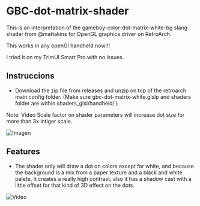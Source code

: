 # GBC-dot-matrix-shader
This is an interpretation of the gameboy-color-dot-matrix-white-bg slang shader from @mattakins for OpenGL graphics driver on RetroArch.

This works in any openGl handheld now!!!

I tried it on my TrimUI Smart Pro with no issues.

## Instruccions 

- Download the zip file from releases and unzip on top of the retroarch main config folder. (Make sure gbc-dot-matrix-white.glslp and shaders folder are within shaders_glsl/handheld/ )

Note: Video Scale factor on shader parameters will increase dot size for more than 3x intiger scale. 

![Imagen](https://github.com/user-attachments/assets/8582c4ea-8988-4fe6-9109-b62824e7e9d6)

## Features

- The shader only will draw a dot on colors except for white, and because the background is a mix from a paper texture and a black and white palete, it creates a really high contrast, also it has a shadow cast with a little offset for that kind of 3D effect on the dots. 

![Video](https://github.com/user-attachments/assets/5857787b-723d-4b4b-9a6c-1db9af0bbf23)


